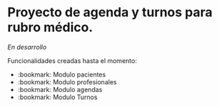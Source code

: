 <h1>Proyecto de agenda y turnos para rubro médico.</h1>

*En desarrollo*

Funcionalidades creadas hasta el momento:
<ul>
  <li> :bookmark: Modulo pacientes</li>
  <li> :bookmark: Modulo profesionales</li>
  <li> :bookmark: Modulo agendas</li>
  <li> :bookmark: Modulo Turnos</li>
</ul>

